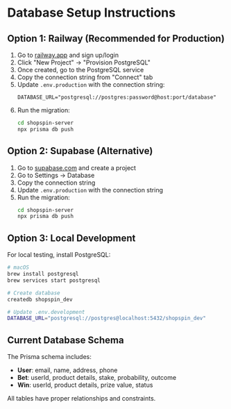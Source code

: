 # Database Setup Instructions

## Option 1: Railway (Recommended for Production)

1. Go to [railway.app](https://railway.app) and sign up/login
2. Click "New Project" → "Provision PostgreSQL"
3. Once created, go to the PostgreSQL service
4. Copy the connection string from "Connect" tab
5. Update `.env.production` with the connection string:
   ```
   DATABASE_URL="postgresql://postgres:password@host:port/database"
   ```
6. Run the migration:
   ```bash
   cd shopspin-server
   npx prisma db push
   ```

## Option 2: Supabase (Alternative)

1. Go to [supabase.com](https://supabase.com) and create a project
2. Go to Settings → Database
3. Copy the connection string
4. Update `.env.production` with the connection string
5. Run the migration:
   ```bash
   cd shopspin-server
   npx prisma db push
   ```

## Option 3: Local Development

For local testing, install PostgreSQL:
```bash
# macOS
brew install postgresql
brew services start postgresql

# Create database
createdb shopspin_dev

# Update .env.development
DATABASE_URL="postgresql://postgres@localhost:5432/shopspin_dev"
```

## Current Database Schema

The Prisma schema includes:
- **User**: email, name, address, phone
- **Bet**: userId, product details, stake, probability, outcome
- **Win**: userId, product details, prize value, status

All tables have proper relationships and constraints.